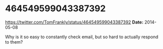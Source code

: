 # 464549599043387392
https://twitter.com/TomFrankly/status/464549599043387392
**Date:** 2014-05-08

Why is it so easy to constantly check email, but so hard to actually respond to them?
